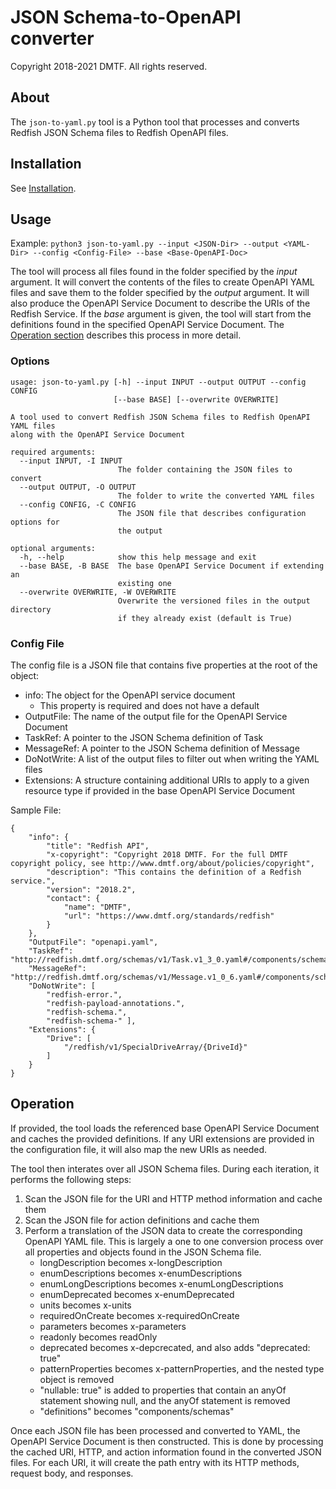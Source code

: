 # JSON Schema-to-OpenAPI converter

Copyright 2018-2021 DMTF. All rights reserved.

## About

The `json-to-yaml.py` tool is a Python tool that processes and converts Redfish JSON Schema files to Redfish OpenAPI files.

## Installation

See [Installation](https://github.com/DMTF/Redfish-Tools/blob/master#installation "https://github.com/DMTF/Redfish-Tools/blob/master#installation").

## Usage

Example: `python3 json-to-yaml.py --input <JSON-Dir> --output <YAML-Dir> --config <Config-File> --base <Base-OpenAPI-Doc>`

The tool will process all files found in the folder specified by the *input* argument.  It will convert the contents of the files to create OpenAPI YAML files and save them to the folder specified by the *output* argument.  It will also produce the OpenAPI Service Document to describe the URIs of the Redfish Service.  If the *base* argument is given, the tool will start from the definitions found in the specified OpenAPI Service Document.  The [Operation section](#operation) describes this process in more detail.

### Options

```
usage: json-to-yaml.py [-h] --input INPUT --output OUTPUT --config CONFIG
                       [--base BASE] [--overwrite OVERWRITE]

A tool used to convert Redfish JSON Schema files to Redfish OpenAPI YAML files
along with the OpenAPI Service Document

required arguments:
  --input INPUT, -I INPUT
                        The folder containing the JSON files to convert
  --output OUTPUT, -O OUTPUT
                        The folder to write the converted YAML files
  --config CONFIG, -C CONFIG
                        The JSON file that describes configuration options for
                        the output

optional arguments:
  -h, --help            show this help message and exit
  --base BASE, -B BASE  The base OpenAPI Service Document if extending an
                        existing one
  --overwrite OVERWRITE, -W OVERWRITE
                        Overwrite the versioned files in the output directory
                        if they already exist (default is True)
```

### Config File

The config file is a JSON file that contains five properties at the root of the object:
* info: The object for the OpenAPI service document
    * This property is required and does not have a default
* OutputFile: The name of the output file for the OpenAPI Service Document
* TaskRef: A pointer to the JSON Schema definition of Task
* MessageRef: A pointer to the JSON Schema definition of Message
* DoNotWrite: A list of the output files to filter out when writing the YAML files
* Extensions: A structure containing additional URIs to apply to a given resource type if provided in the base OpenAPI Service Document

Sample File:
```
{
    "info": {
        "title": "Redfish API",
        "x-copyright": "Copyright 2018 DMTF. For the full DMTF copyright policy, see http://www.dmtf.org/about/policies/copyright",
        "description": "This contains the definition of a Redfish service.",
        "version": "2018.2",
        "contact": {
            "name": "DMTF",
            "url": "https://www.dmtf.org/standards/redfish"
        }
    },
    "OutputFile": "openapi.yaml",
    "TaskRef": "http://redfish.dmtf.org/schemas/v1/Task.v1_3_0.yaml#/components/schemas/Task",
    "MessageRef": "http://redfish.dmtf.org/schemas/v1/Message.v1_0_6.yaml#/components/schemas/Message",
    "DoNotWrite": [
        "redfish-error.",
        "redfish-payload-annotations.",
        "redfish-schema.",
        "redfish-schema-" ],
    "Extensions": {
        "Drive": [
            "/redfish/v1/SpecialDriveArray/{DriveId}"
        ]
    }
}
```

## Operation

If provided, the tool loads the referenced base OpenAPI Service Document and caches the provided definitions.  If any URI extensions are provided in the configuration file, it will also map the new URIs as needed.

The tool then interates over all JSON Schema files.  During each iteration, it performs the following steps:
1. Scan the JSON file for the URI and HTTP method information and cache them
2. Scan the JSON file for action definitions and cache them
3. Perform a translation of the JSON data to create the corresponding OpenAPI YAML file.  This is largely a one to one conversion process over all properties and objects found in the JSON Schema file.
    * longDescription becomes x-longDescription
    * enumDescriptions becomes x-enumDescriptions
    * enumLongDescriptions becomes x-enumLongDescriptions
    * enumDeprecated becomes x-enumDeprecated
    * units becomes x-units
    * requiredOnCreate becomes x-requiredOnCreate
    * parameters becomes x-parameters
    * readonly becomes readOnly
    * deprecated becomes x-depcrecated, and also adds "deprecated: true"
    * patternProperties becomes x-patternProperties, and the nested type object is removed
    * "nullable: true" is added to properties that contain an anyOf statement showing null, and the anyOf statement is removed
    * "definitions" becomes "components/schemas"

Once each JSON file has been processed and converted to YAML, the OpenAPI Service Document is then constructed.  This is done by processing the cached URI, HTTP, and action information found in the converted JSON files.  For each URI, it will create the path entry with its HTTP methods, request body, and responses.
